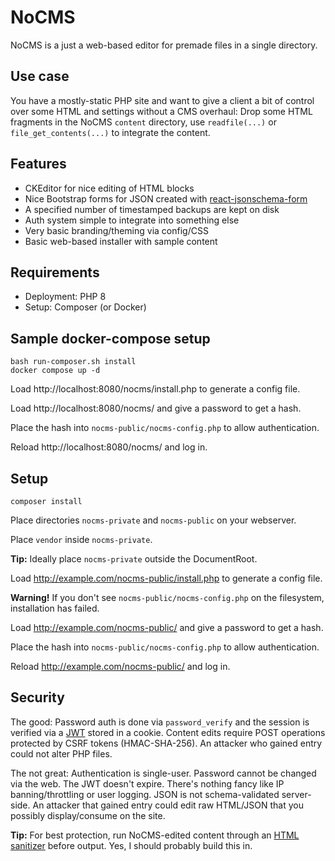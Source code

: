 # NoCMS

NoCMS is a just a web-based editor for premade files in a single directory.

## Use case

You have a mostly-static PHP site and want to give a client a bit of control over some HTML and settings without a CMS overhaul: Drop some HTML fragments in the NoCMS `content` directory, use `readfile(...)` or `file_get_contents(...)` to integrate the content.

## Features

* CKEditor for nice editing of HTML blocks
* Nice Bootstrap forms for JSON created with [react-jsonschema-form](https://github.com/rjsf-team/react-jsonschema-form)
* A specified number of timestamped backups are kept on disk
* Auth system simple to integrate into something else
* Very basic branding/theming via config/CSS
* Basic web-based installer with sample content

## Requirements

* Deployment: PHP 8
* Setup: Composer (or Docker)

## Sample docker-compose setup

```
bash run-composer.sh install
docker compose up -d
```

Load http://localhost:8080/nocms/install.php to generate a config file.

Load http://localhost:8080/nocms/ and give a password to get a hash.

Place the hash into `nocms-public/nocms-config.php` to allow authentication.

Reload http://localhost:8080/nocms/ and log in.

## Setup

```
composer install
```

Place directories `nocms-private` and `nocms-public` on your webserver.

Place `vendor` inside `nocms-private`.

**Tip:** Ideally place `nocms-private` outside the DocumentRoot.

Load http://example.com/nocms-public/install.php to generate a config file.

**Warning!** If you don't see `nocms-public/nocms-config.php` on the filesystem, installation has failed.

Load http://example.com/nocms-public/ and give a password to get a hash.

Place the hash into `nocms-public/nocms-config.php` to allow authentication.

Reload http://example.com/nocms-public/ and log in.

## Security

The good: Password auth is done via `password_verify` and the session is verified via a [JWT](https://github.com/firebase/php-jwt) stored in a cookie. Content edits require POST operations protected by CSRF tokens (HMAC-SHA-256). An attacker who gained entry could not alter PHP files.

The not great: Authentication is single-user. Password cannot be changed via the web. The JWT doesn't expire. There's nothing fancy like IP banning/throttling or user logging. JSON is not schema-validated server-side. An attacker that gained entry could edit raw HTML/JSON that you possibly display/consume on the site.

**Tip:** For best protection, run NoCMS-edited content through an [HTML sanitizer](https://packagist.org/packages/ezyang/htmlpurifier) before output. Yes, I should probably build this in.

